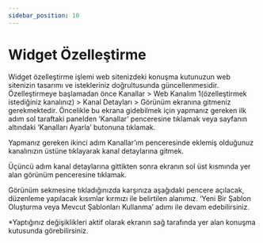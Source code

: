 ```yaml
---
sidebar_position: 10
---
```


#    Widget Özelleştirme

Widget özelleştirme işlemi web sitenizdeki konuşma kutunuzun web sitenizin tasarımı ve istekleriniz doğrultusunda güncellenmesidir. Özelleştirmeye başlamadan önce Kanallar > Web Kanalım 1(özelleştirmek istediğiniz kanalınız) > Kanal Detayları > Görünüm ekranına gitmeniz gerekmektedir. Öncelikle bu ekrana gidebilmek için yapmanız gereken ilk adım sol taraftaki panelden ‘Kanallar’ penceresine tıklamak veya sayfanın altındaki ‘Kanalları Ayarla’ butonuna tıklamak.

Yapmanız gereken ikinci adım Kanallar’ım penceresinde eklemiş olduğunuz kanalınızın üstüne tıklayarak kanal detaylarına gitmek.

Üçüncü adım kanal detaylarına gittikten sonra ekranın sol üst kısmında yer alan görünüm penceresine tıklamak.

Görünüm sekmesine tıkladığınızda karşınıza aşağıdaki pencere açılacak, düzenleme yapılacak kısımlar kırmızı ile belirtilen alanımız. ‘Yeni Bir Şablon Oluşturma veya Mevcut Şablonları Kullanma’ adımı ile devam edebilirsiniz.

*Yaptığınız değişiklikleri aktif olarak ekranın sağ tarafında yer alan konuşma kutusunda görebilirsiniz.
